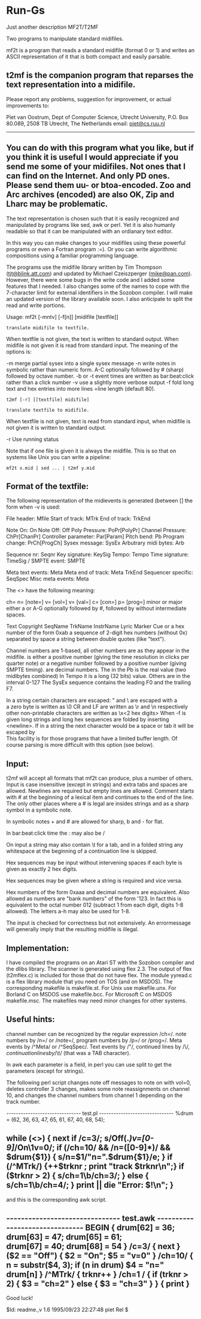 # Run-Gs
Just another description
		MF2T/T2MF

Two programs to manipulate standard midifiles.

mf2t is a program that reads a standard midifile (format 0 or 1) and
writes an ASCII representation of it that is both compact and easily parsable.

t2mf is the companion program that reparses the text representation
into a midifile.
-----------------------------------------------------------------------
Please report any problems, suggestion for improvement, or actual
improvements to:

Piet van Oostrum, Dept of Computer Science, Utrecht University,
P.O. Box 80.089, 2508 TB Utrecht, The Netherlands
email: piet@cs.ruu.nl

-----------------------------------------------------------------------
You can do with this program what you like, but if you think it is
useful I would appreciate if you send me some of your midifiles. Not
ones that I can find on the Internet. And only PD ones. Please send
them uu- or btoa-encoded. Zoo and Arc archives (encoded) are also OK,
Zip and Lharc may be problematic.
------------------------------------------------------------------------

The text representation is chosen such that it is easily recognized and
manipulated by programs like sed, awk or perl. Yet it is also humanly
readable so that it can be manipulated with an ordianary text editor.

In this way you can make changes to your midifiles using these
powerful programs or even a Fortran program :=). Or you can write
algorithmic compositions using a familiar programming language.

The programs use the midifile library written by Tim Thompson
(tjt@blink.att.com) and updated by Michael Czeiszperger (mike@pan.com).
However, there were some bugs in the write code and I added some
features that I needed. I also changes some of the names to cope with
the 7-character limit for external identifiers in the Sozobon
compiler. I will make an updated version of the library available
soon. I also anticipate to split the read and write portions.

Usage:
	mf2t [-mntv] [-f[n]] [midifile [textfile]]
	
	translate midifile to textfile.
	
When textfile is not given, the text is written to standard output.
When midifile is not given it is read from standard input. The meaning
of the options is:

-m	merge partial sysex into a single sysex message
-n	write notes in symbolic rather than numeric form. A-C
	optionally followed by # (sharp) followed by octave number.
-b	or
-t	event times are written as bar:beat:click rather than a click number
-v	use a slightly more verbose output
-f<n>	fold long text and hex entries into more lines <n>=line length
	(default 80).

	t2mf [-r] [[textfile] midifile]
	
	translate textfile to midifile.
	
When textfile is not given, text is read from standard input, when
midifile is not given it is written to standard output.

-r	Use running status

Note that if one file is given it is always the midifile. This is so
that on systems like Unix you can write a pipeline:

	mf2t x.mid | sed ... | t2mf y.mid
	
Format of the textfile:
-----------------------

The following representation of the midievents is generated (between
[] the form when -v is used:

File header:		Mfile <format> <ntrks> <division>
Start of track:		MTrk
End of track:		TrkEnd

Note On:		On <ch> <note> <vol>
Note Off:		Off <ch> <note> <vol>
Poly Pressure:		PoPr[PolyPr] <ch> <note> <val>
Channel Pressure:	ChPr[ChanPr] <ch> <val>
Controller parameter:	Par[Param] <ch> <con> <val>
Pitch bend:		Pb <ch> <val>
Program change:		PrCh[ProgCh] <ch> <prog>
Sysex message:		SysEx <hex>
Arbutrary midi bytes:	Arb <hex>

Sequence nr:		Seqnr <num>
Key signature:		KeySig <num> <manor>
Tempo:			Tempo <num>
Time signature:		TimeSig <num>/<num> <num> <num>
SMPTE event:		SMPTE <num> <num> <num> <num> <num>

Meta text events:	Meta <texttype> <string>
Meta end of track:	Meta TrkEnd
Sequencer specific:	SeqSpec <type> <hex>
Misc meta events:	Meta <type> <hex>

The <> have the following meaning:

<ch>		ch=<num>
<note>		n=<noteval>  [note=<noteval>]
<vol>		v=<num> [vol=<num>]
<val>		v=<num> [val=<num>]
<con>		c=<num> [con=<num>]
<prog>		p=<num> [prog=<num>]
<manor>		minor or major
<noteval>	either a <num> or A-G optionally followed by #,
		followed by <num> without intermediate spaces.

<texttype>	Text Copyright SeqName TrkName InstrName Lyric Marker Cue
		or <type>
<type>		a hex number of the form 0xab
<hex>		a sequence of 2-digit hex numbers (without 0x)
		separated by space
<string>	a string between double quotes (like "text").

Channel numbers are 1-based, all other numbers are as they appear in
the midifile.
<division> is either a positive number (giving the time resolution in
clicks per quarter note) or a negative number followed by a positive
number (giving SMPTE timing).
<format> <ntrks> <num> are decimal numbers.
The <num> in the Pb is the real value (two midibytes combined)
In Tempo it is a long (32 bits) value. Others are in the interval 0-127
The SysEx sequence contains the leading F0 and the trailing F7.

In a string certain characters are escaped:
" and \ are escaped with a \
a zero byte is written as \0
CR and LF are written as \r and \n respectively
other non-printable characters are written as \x<2 hex digits>
When -f is given long strings and long hex sequences are folded by inserting
\<newline><tab>. If in a string the next character would be a space or
tab it will be escaped by \
This facility is for those programs that have a limited buffer length.
Of course parsing is more difficult with this option (see below).

Input:
------
t2mf will accept all formats that mf2t can produce, plus a number of others.
Input is case insensitive (except in strings) and extra tabs and
spaces are allowed. Newlines are required but empty lines are allowed.
Comment starts with # at the beginning of a lexical item and continues
to the end of the line. The only other places where a # is legal are
insides strings and as a sharp symbol in a symbolic note.

In symbolic notes + and # are allowed for sharp, b and - for flat.

In bar:beat:click time the : may also be /

On input a string may also contain \t for a tab, and in a folded
string any whitespace at the beginning of a continuation line is skipped.

Hex sequences may be input without intervening spaces if each byte is
given as exactly 2 hex digits.

Hex sequences may be given where a string is required and vice versa.

Hex numbers of the form 0xaaa and decimal numbers are equivalent.
Also allowed as numbers are "bank numbers" of the form '123. In fact
this is equivalent to the octal number 012 (subtract 1 from each
digit, digits 1-8 allowed). The letters a-h may also be used for 1-8.

The input is checked for correctness but not extensively. An
errormessage will generally imply that the resulting midifile is illegal.

Implementation:
---------------

I have compiled the programs on an Atari ST with the Sozobon compiler and
the dlibs library. The scanner is generated using flex 2.3. The output of
flex (t2mflex.c) is included for those that do not have flex.  The module
yyread.c is a flex library module that you need on TOS (and on MSDOS).  The
corresponding makefile is makefile.st. For Unix use makefile.unx. For
Borland C on MSDOS use makefile.bcc. For Microsoft C on MSDOS makefile.msc.
The makefiles may need minor changes for other systems.

Useful hints:
-------------

channel number can be recognized by the regular expression /ch=/.
note numbers by /n=/ or /note=/, program numbers by /p=/ or /prog=/.
Meta events by /^Meta/ or /^SeqSpec/.
Text events by /"/, continued lines by /\\$/, continuation lines by /$\t/
(that was a TAB character).

In awk each parameter is a field, in perl you can use split to get the
parameters (except for strings).

The following perl script changes note off messages to note on with
vol=0, deletes controller 3 changes, makes some note reassignments on
channel 10, and changes the channel numbers from channel 1 depending
on the track number. 

------------------------------- test.pl -------------------------------
%drum = (62, 36, 63, 47, 65, 61, 67, 40, 68, 54);

while (<>) {
	next if /c=3/;
	s/Off(.*)v=[0-9]*/On\1v=0/;
	if (/ch=10/ && /n=([0-9]*)/ && $drum{$1}) {
		s/n=$1/"n=".$drum{$1}/e;
	}
	if (/^MTrk/) {++$trknr ; print "track $trknr\n";}
	if ($trknr > 2) { s/ch=1\b/ch=3/; }
	else  { s/ch=1\b/ch=4/; }
	print || die "Error: $!\n";
}	
------------------------------------------------------------------------

and this is the corresponding awk script.

------------------------------- test.awk -------------------------------
BEGIN { drum[62] = 36; drum[63] = 47; drum[65] = 61; \
	drum[67] = 40; drum[68] = 54 }
/c=3/ { next }
($2 == "Off") { $2 = "On"; $5 = "v=0" }
/ch=10/ { n = substr($4, 3); if (n in drum) $4 = "n=" drum[n] }
/^MTrk/ { trknr++ }
/ch=1 / { if (trknr > 2) { $3 = "ch=2" } else { $3 = "ch=3" } } 
{ print }
------------------------------------------------------------------------

Good luck!

$Id: readme.,v 1.6 1995/09/23 22:27:48 piet Rel $
